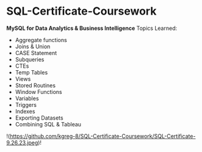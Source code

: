 # SQL-Certificate-Coursework

<b>MySQL for Data Analytics & Business Intelligence</b>
Topics Learned:
* Aggregate functions
* Joins & Union
* CASE Statement
* Subqueries
* CTEs
* Temp Tables
* Views
* Stored Routines
* Window Functions
* Variables
* Triggers
* Indexes
* Exporting Datasets
* Combining SQL & Tableau

!(https://github.com/kgreg-8/SQL-Certificate-Coursework/SQL-Certificate-9.26.23.jpeg)!

